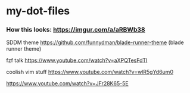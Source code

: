 # my-dot-files

### How this looks: https://imgur.com/a/aRBWb38


SDDM theme https://github.com/funnydman/blade-runner-theme (blade runner theme)

fzf talk
https://www.youtube.com/watch?v=aXPQTesFdTI


coolish vim stuff
https://www.youtube.com/watch?v=wlR5gYd6um0

https://www.youtube.com/watch?v=JFr28K65-5E
